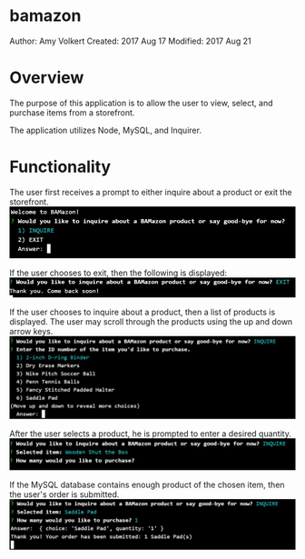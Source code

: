 # bamazon
Author: Amy Volkert
Created:  2017 Aug 17
Modified: 2017 Aug 21


# Overview
The purpose of this application is to allow the user to view, select, and purchase items from a storefront.

The application utilizes Node, MySQL, and Inquirer.

# Functionality
The user first receives a prompt to either inquire about a product or exit the storefront.
![inquire or exit](images/Inquire-Exit.JPG)

If the user chooses to exit, then the following is displayed:
![exit](images/exit.JPG)

If the user chooses to inquire about a product, then a list of products is displayed. The user may scroll through the products using the up and down arrow keys.
![inquire](images/inquire.JPG)

After the user selects a product, he is prompted to enter a desired quantity.
![quantity](images/quantity.JPG)

If the MySQL database contains enough product of the chosen item, then the user's order is submitted.
![order received](images/order-received.JPG)
